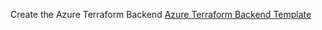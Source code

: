 Create the Azure Terraform Backend [Azure Terraform Backend Template](https://github.com/equinor/azure-terraform-backend-template)

